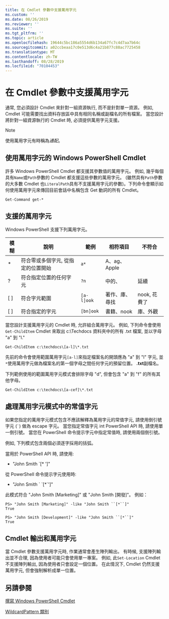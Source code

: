 ```yaml
---
title: 在 Cmdlet 參數中支援萬用字元
ms.custom: ''
ms.date: 08/26/2019
ms.reviewer: ''
ms.suite: ''
ms.tgt_pltfrm: ''
ms.topic: article
ms.openlocfilehash: 19644c5bc186a5554d6b134a67fc7c4d7aa7b64c
ms.sourcegitcommit: a02ccbeaa17c0e513d6c4a21b877c88ac7725458
ms.translationtype: MT
ms.contentlocale: zh-TW
ms.lasthandoff: 08/28/2019
ms.locfileid: "70104453"
---
```

# <a name="supporting-wildcard-characters-in-cmdlet-parameters"></a>在 Cmdlet 參數中支援萬用字元

通常, 您必須設計 Cmdlet 來針對一組資源執行, 而不是針對單一資源。 例如, Cmdlet 可能需要找出資料存放區中具有相同名稱或副檔名的所有檔案。 當您設計將針對一組資源執行的 Cmdlet 時, 必須提供萬用字元支援。

> [!NOTE]
> 使用萬用字元有時稱為*通配*。

## <a name="windows-powershell-cmdlets-that-use-wildcards"></a>使用萬用字元的 Windows PowerShell Cmdlet

 許多 Windows PowerShell Cmdlet 都支援其參數值的萬用字元。 例如, 幾乎每個具有`Name`或`Path`參數的 Cmdlet 都支援這些參數的萬用字元。 (雖然具有`Path`參數的大多數 Cmdlet 也`LiteralPath`具有不支援萬用字元的參數)。下列命令會顯示如何使用萬用字元來傳回目前會話中名稱包含 Get 動詞的所有 Cmdlet。

 `Get-Command get-*`

## <a name="supported-wildcard-characters"></a>支援的萬用字元

Windows PowerShell 支援下列萬用字元。

| 模糊 |                             說明                             |  範例   |     相符項目      | 不符合 |
| -------- | ------------------------------------------------------------------- | ---------- | ---------------- | -------------- |
| *        | 符合零或多個字元, 從指定的位置開始 | `a*`       | A、ag、Apple     |                |
| ?        | 符合指定位置的任何字元                     | `?n`       | 中的、       | 延續            |
| [ ]      | 符合字元範圍                                       | `[a-l]ook` | 著作、庫、尋找 | nook, 花費了     |
| [ ]      | 符合指定的字元                                    | `[bn]ook`  | 書籍、nook       | 庫、外觀     |

當您設計支援萬用字元的 Cmdlet 時, 允許組合萬用字元。 例如, 下列命令會使用`Get-ChildItem` Cmdlet 來取出 c:\Techdocs 資料夾中的所有 .txt 檔案, 並以字母 "a" 到 "l."

`Get-ChildItem c:\techdocs\[a-l]\*.txt`

先前的命令會使用範圍萬用字元`[a-l]`來指定檔案名的開頭應為 "a" 到 "l" 字元, 並`*`使用萬用字元做為檔案名的第一個字母之間任何字元的預留位置。 **.txt**副檔名。

下列範例使用的範圍萬用字元模式會排除字母 "d", 但會包含 "a" 到 "f" 的所有其他字母。

`Get-ChildItem c:\techdocs\[a-cef]\*.txt`

## <a name="handling-literal-characters-in-wildcard-patterns"></a>處理萬用字元模式中的常值字元

如果您指定的萬用字元模式包含不應該解釋為萬用字元的常值字元, 請使用倒引號字元 (`` ` ``) 做為 escape 字元。 當您指定常值字元 int PowerShell API 時, 請使用單一倒引號。 當您在 PowerShell 命令提示字元中指定常值時, 請使用兩個倒引號。

例如, 下列模式包含兩個必須逐字採用的括弧。

當用於 PowerShell API 時, 請使用:

- "John Smith \`[* ']"

從 PowerShell 命令提示字元使用時:

- "John Smith \` \`[*\`']"

此模式符合 "John Smith [Marketing]" 或 "John Smith [開發]"。 例如：

```
PS> "John Smith [Marketing]" -like "John Smith ``[*``]"
True

PS> "John Smith [Development]" -like "John Smith ``[*``]"
True
```

## <a name="cmdlet-output-and-wildcard-characters"></a>Cmdlet 輸出和萬用字元

當 Cmdlet 參數支援萬用字元時, 作業通常會產生陣列輸出。
有時候, 支援陣列輸出並不合理, 因為使用者可能只會使用單一專案。 例如, 此`Set-Location` Cmdlet 不支援陣列輸出, 因為使用者只會設定一個位置。 在此情況下, Cmdlet 仍然支援萬用字元, 但會強制解析成單一位置。

## <a name="see-also"></a>另請參閱

[撰寫 Windows PowerShell Cmdlet](./writing-a-windows-powershell-cmdlet.md)

[WildcardPattern 類別](/dotnet/api/system.management.automation.wildcardpattern)
